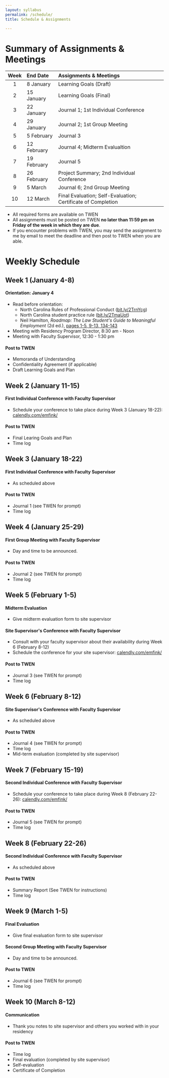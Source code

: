 ```yaml
---
layout: syllabus 
permalink: /schedule/
title: Schedule & Assignments
  
---
```


# Summary of Assignments & Meetings

 Week | End Date    | Assignments & Meetings 
:----:|:------------|:---------------------
 1    | 8 January   | Learning Goals (Draft)
 2    | 15 January  | Learning Goals (Final)
 3    | 22 January  | Journal 1; 1st Individual Conference 
 4    | 29 January  | Journal 2; 1st Group Meeting 
 5    | 5 February  | Journal 3 
 6    | 12 February | Journal 4; Midterm Evalualtion
 7    | 19 February | Journal 5 
 8    | 26 February | Project Summary; 2nd Individual Conference
 9    | 5 March     | Journal 6; 2nd Group Meeting 
 10   | 12 March    | Final Evaluation; Self-Evaluation; Certificate of Completion

- All required forms are available on TWEN
- All assignments must be posted on TWEN **no later than 11:59 pm on Friday of the week in which they are due**. 
- If you encounter problems with TWEN, you may send the assignment to me by email to meet the deadline and then post to TWEN when you are able.

# Weekly Schedule 

## Week 1 (January 4-8)

#### Orientation: January 4

- Read before orientation: 
	- North Carolina Rules of Professional Conduct ([bit.ly/2TrnYcg](http://bit.ly/2TrnYcg))
	- North Carolina student practice rule ([bit.ly/2TmaUot](http://bit.ly/2TmaUot))
	- Neil Hamilton, _Roadmap: The Law Student's Guide to Meaningful Employment_ (2d ed.), [pages 1-5, 9-13, 134-143](https://www.emfink.net/Residency/assets/materials/Hamilton-Roadmap-excerpts.pdf)
- Meeting with Residency Program Director, 8:30 am - Noon
- Meeting with Faculty Supervisor, 12:30 - 1:30 pm 

#### Post to TWEN

- Memoranda of Understanding 
- Confidentiality Agreement (if applicable) 
- Draft Learning Goals and Plan

## Week 2 (January 11-15)

#### First Individual Conference with Faculty Supervisor

- Schedule your conference to take place during Week 3 (January 18-22): [calendly.com/emfink/](https://calendly.com/emfink/) 

#### Post to TWEN

- Final Learing Goals and Plan
- Time log 

## Week 3 (January 18-22)

#### First Individual Conference with Faculty Supervisor

- As scheduled above

#### Post to TWEN

- Journal 1 (see TWEN for prompt)
- Time log 

## Week 4 (January 25-29)

#### First Group Meeting with Faculty Supervisor

- Day and time to be announced. 

#### Post to TWEN

- Journal 2 (see TWEN for prompt)
- Time log 

## Week 5 (February 1-5)

#### Midterm Evaluation 

- Give midterm evaluation form to site supervisor

#### Site Supervisor's Conference with Faculty Supervisor 

- Consult with your faculty supervisor about their availability during Week 6 (February 8-12)
- Schedule the conference for your site supervisor: [calendly.com/emfink/](https://calendly.com/emfink/)

#### Post to TWEN

- Journal 3 (see TWEN for prompt)
- Time log 

## Week 6 (February 8-12)

#### Site Supervisor's Conference with Faculty Supervisor 

- As scheduled above 

#### Post to TWEN

- Journal 4 (see TWEN for prompt)
- Time log 
- Mid-term evaluation (completed by site supervisor)

## Week 7 (February 15-19)

#### Second Individual Conference with Faculty Supervisor

- Schedule your conference to take place during Week 8 (February 22-26): [calendly.com/emfink/](https://calendly.com/emfink/) 

#### Post to TWEN

- Journal 5 (see TWEN for prompt)
- Time log 

## Week 8 (February 22-26)

#### Second Individual Conference with Faculty Supervisor

- As scheduled above

#### Post to TWEN

- Summary Report (See TWEN for instructions)
- Time log 

## Week 9 (March 1-5)

#### Final Evaluation 

- Give final evaluation form to site supervisor

#### Second Group Meeting with Faculty Supervisor

- Day and time to be announced. 

#### Post to TWEN

- Journal 6 (see TWEN for prompt)
- Time log 

## Week 10 (March 8-12)

#### Communication 

- Thank you notes to site supervisor and others you worked with in your residency

#### Post to TWEN

- Time log 
- Final evaluation (completed by site supervisor)
- Self-evaluation
- Certificate of Completion